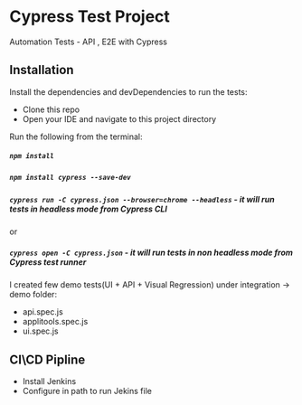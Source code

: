 # Cypress Test Project

Automation Tests  - API , E2E with Cypress

## Installation
Install the dependencies and devDependencies to run the tests:

- Clone this repo
- Open your IDE and navigate to this project directory

Run the following from the terminal:

##### `npm install`
##### `npm install cypress --save-dev`
##### `cypress run -C cypress.json --browser=chrome --headless` - it will run tests in headless mode from Cypress CLI
or
##### `cypress open -C cypress.json` - it will run tests in non headless mode from Cypress test runner 

I created few demo tests(UI + API + Visual Regression) under integration -> demo folder:
- api.spec.js
- applitools.spec.js
- ui.spec.js 

## CI\CD Pipline

- Install Jenkins
- Configure in path to run Jekins file
